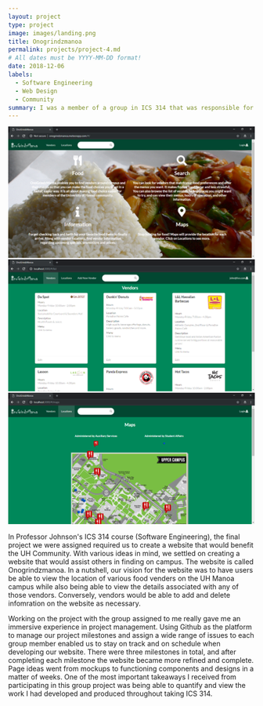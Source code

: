 ```yaml
---
layout: project
type: project
image: images/landing.png
title: Onogrindzmanoa
permalink: projects/project-4.md
# All dates must be YYYY-MM-DD format!
date: 2018-12-06
labels:
  - Software Engineering
  - Web Design
  - Community
summary: I was a member of a group in ICS 314 that was responsible for creating a website to help the UH Community find food.
---
```


<div class="ui small rounded images">
  <img class="ui image" src="../images/landing.png">
  <img class="ui image" src="../images/list.png">
  <img class="ui image" src="../images/locations.png">
</div>

In Professor Johnson's ICS 314 course (Software Engineering), the final project we were assigned required us to create a website that would benefit the UH Community. With various ideas in mind, we settled on creating a website that would assist others in finding on campus. The website is called Onogrindzmanoa. In a nutshell, our vision for the website was to have users be able to view the location of various food venders on the UH Manoa campus while also being able to view the details associated with any of those vendors. Conversely, vendors would be able to add and delete infomration on the website as necessary.

Working on the project with the group assigned to me really gave me an immersive experience in project management. Using Github as the platform to manage our project milestones and assign a wide range of issues to each group member enabled us to stay on track and on schedule when developing our website. There were three milestones in total, and after completing each milestone the website became more refined and complete. Page ideas went from mockups to functioning components and designs in a matter of weeks. One of the most important takeaways I received from participating in this group project was being able to quantify and view the work I had developed and produced throughout taking ICS 314.



